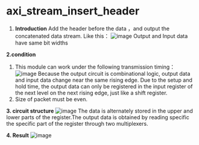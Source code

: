 # axi_stream_insert_header
1. **Introduction**
   Add the header before the data ，and output the concatenated data stream. Like this：
   ![image](https://github.com/BIG-melon-xx/axi_stream_insert_header/assets/125166958/054370b7-a904-4215-8237-a795dc410579)
   Output and Input data have same bit widths

**2.condition**
1. This module can work under the following transmission timing：
![image](https://github.com/BIG-melon-xx/axi_stream_insert_header/assets/125166958/92451e97-f0d7-45d1-8f76-d9eef6a743de)
Because the output circuit is combinational logic, output data and input data change near the same rising edge. Due to the setup and hold time, the output data can only be registered in the input register of the next level on the next rising edge, just like a shift register.
2. Size of packet must be even.

**3. circuit structure**
![image](https://github.com/BIG-melon-xx/axi_stream_insert_header/assets/125166958/73b30536-f05c-4050-9e2c-48e3cda718cb)
The data is alternately stored in the upper and lower parts of the register.The output data is obtained by reading specific the specific part of the register through two multiplexers.

**4. Result**
![image](https://github.com/BIG-melon-xx/axi_stream_insert_header/assets/125166958/be477763-6f1f-4ead-bfcc-edb759dbd13f)



